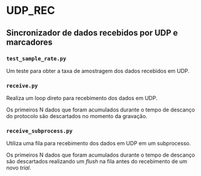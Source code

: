 # UDP_REC
## Sincronizador de dados recebidos por UDP e marcadores

### `test_sample_rate.py`

Um teste para obter a taxa de amostragem dos dados recebidos em UDP.

### `receive.py`

Realiza um loop direto para recebimento dos dados em UDP.

Os primeiros N dados que foram acumulados durante o tempo de descanço do
protocolo são descartados no momento da gravação.

### `receive_subprocess.py`

Utiliza uma fila para recebimento dos dados em UDP em um subprocesso.

Os primeiros N dados que foram acumulados durante o tempo de descanço
são descartados realizando um *flush* na fila antes do recebimento de 
um novo *trial*.